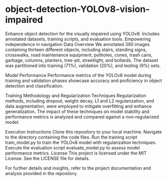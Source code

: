 # object-detection-YOLOv8-vision-impaired
Enhance object detection for the visually impaired using YOLOv8. Includes annotated datasets, training scripts, and evaluation tools. Empowering independence in navigation
Data Overview
We annotated 390 images containing thirteen different objects, including stairs, standing signs, crosswalks, road maintenance equipment, potholes, cones, trash cans, garbage, columns, planters, tree-pit, streetlight, and bollards. The dataset was partitioned into training (71%), validation (20%), and testing (9%) sets.

Model Performance
Performance metrics of the YOLOv8 model during training and validation phases showcase accuracy and proficiency in object detection and classification.

Training Methodology and Regularization Techniques
Regularization methods, including dropout, weight decay, L1 and L2 regularization, and data augmentation, were employed to mitigate overfitting and enhance generalization. The impact of these techniques on model stability and performance metrics is analyzed and compared against a non-regularized model.

Execution Instructions
Clone this repository to your local machine.
Navigate to the directory containing the code files.
Run the training script train_model.py to train the YOLOv8 model with regularization techniques.
Execute the evaluation script evaluate_model.py to assess model performance metrics.
License
This project is licensed under the MIT License. See the LICENSE file for details.

For further details and insights, refer to the project documentation and analysis provided in the repository.
